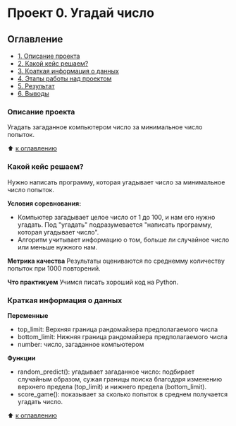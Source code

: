 # Проект 0. Угадай число

## Оглавление
- [1. Описание проекта](https://github.com/mrKaffeine/autistic_convulsions/tree/main/project_0/README(ru).md#Описание-проекта) 
- [2. Какой кейс решаем?](https://github.com/mrKaffeine/autistic_convulsions/tree/main/project_0/README(ru).md#Какой-кейс-решаем?) 
- [3. Краткая информация о данных](https://github.com/mrKaffeine/autistic_convulsions/tree/main/project_0/README(ru).md#Краткая-информация-о-данных) 
- [4. Этапы работы над проектом](https://github.com/mrKaffeine/autistic_convulsions/tree/main/project_0/README(ru).md#Этапы-работы-над-проектом)
- [5. Результат](https://github.com/mrKaffeine/autistic_convulsions/tree/main/project_0/README(ru).md#Результат) 
- [6. Выводы](https://github.com/mrKaffeine/autistic_convulsions/tree/main/project_0/README(ru).md#Выводы) 

### Описание проекта
Угадать загаданное компьютером число за минимальное число попыток.

:arrow_up: [к оглавлению](https://github.com/mrKaffeine/autistic_convulsions/tree/main/project_0/README(ru).md#Оглавление)

### Какой кейс решаем?
Нужно написать программу, которая угадывает число за минимальное число попыток.

**Условия соревнования:** 
- Компьютер загадывает целое число от 1 до 100, и нам его нужно угадать. Под "угадать" подразумевается "написать программу, которая угадывает число".
- Алгоритм учитывает информацию о том, больше ли случайное число или меньше нужного нам.

**Метрика качества** 
Результаты оцениваются по среднемму количеству попыток при 1000 повторений.

**Что практикуем** 
Учимся писать хороший код на Python.

### Краткая информация о данных
**Переменные**
- top_limit: Верхняя граница рандомайзера предполагаемого числа
- bottom_limit: Нижняя граница рандомайзера предполагаемого числа
- number: число, загаданное компьютером

**Функции**
- random_predict(): угадывает загаданное число: подбирает случайным образом, сужая границы поиска благодаря изменению верхнего предела (top_limit) и нижнего предела (bottom_limit).
- score_game(): показывает за сколько попыток в среднем получается угадать число.

:arrow_up: [к оглавлению](https://github.com/mrKaffeine/autistic_convulsions/tree/main/project_0/README(ru).md#Оглавление)